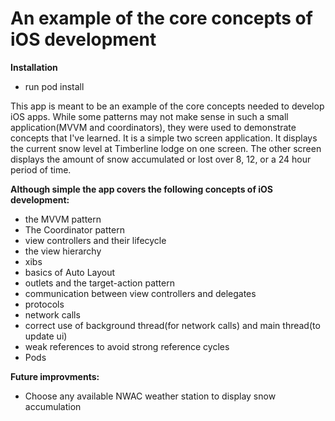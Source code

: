 #  An example of the core concepts of iOS development

**Installation**
* run pod install

This app is meant to be an example of the core concepts needed to develop iOS apps.  While some patterns may not make sense in such a small application(MVVM and coordinators), they were used to demonstrate concepts that I've learned.  It is a simple two screen application.  It displays the current snow level at Timberline lodge on one screen.  The other screen displays the amount of snow accumulated or lost over 8, 12, or a 24 hour period of time.

**Although simple the app covers the following concepts of iOS development:**

* the MVVM pattern
* The Coordinator pattern
* view controllers and their lifecycle
* the view hierarchy
* xibs
* basics of Auto Layout
* outlets and the target-action pattern
* communication between view controllers and delegates
* protocols
* network calls
* correct use of background thread(for network calls) and main thread(to update ui)
* weak references to avoid strong reference cycles
* Pods

**Future improvments:**
* Choose any available NWAC weather station to display snow accumulation
